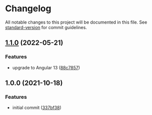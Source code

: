 # Changelog

All notable changes to this project will be documented in this file. See [standard-version](https://github.com/conventional-changelog/standard-version) for commit guidelines.

## [1.1.0](https://github.com/9von10/boilerplate-angular/compare/v1.0.0...v1.1.0) (2022-05-21)


### Features

* upgrade to Angular 13 ([88c7857](https://github.com/9von10/boilerplate-angular/commit/88c7857d155ddfd6e09772ed0ff0bea0100e699d))

## 1.0.0 (2021-10-18)


### Features

* initial commit ([337bf38](https://github.com/9von10/boilerplate-angular/commit/337bf389c43818bda0533d7e0d450b57420f3988))
